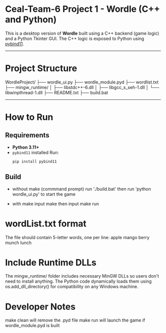 # Ceal-Team-6 Project 1 - Wordle (C++ and Python)

This is a desktop version of **Wordle** built using a C++ backend (game logic) and a Python Tkinter GUI.
The C++ logic is exposed to Python using [pybind11](https://github.com/pybind/pybind11).

---
# Project Structure

WordleProject/
├── wordle_ui.py
├── wordle_module.pyd
├── wordlist.txt
├── mingw_runtime/
│   ├── libstdc++-6.dll
│   ├── libgcc_s_seh-1.dll
│   └── libwinpthread-1.dll
├── README.txt
├── build.bat


---

# How to Run

## Requirements

- **Python 3.11+**
- `pybind11` installed
  Run:
  ```bash
  pip install pybind11

## Build
- without make (commmand prompt)
  run './build.bat'
  then run 'python wordle_ui.py' to start the game

- with make
  input make
  then input make run

# wordList.txt format

The file should contain 5-letter words, one per line:
apple
mango
berry
munch
lunch

# Include Runtime DLLs

The mingw_runtime/ folder includes necessary MinGW DLLs so users don't need to install anything.
The Python code dynamically loads them using os.add_dll_directory() for compatibility on any Windows machine.

# Developer Notes

make clean will remove the .pyd file
make run will launch the game if wordle_module.pyd is built


